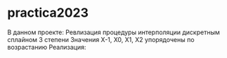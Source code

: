 # practica2023
В данном проекте:
    Ревлизация процедуры интерполяции дискретным сплайном 3 степени 
    Значения X-1, X0, X1, X2 упорядочены по возрастанию
Реализация:
    
